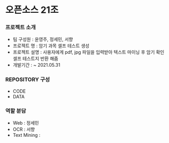 #  오픈소스 21조

### 프로젝트 소개
- 팀 구성원 : 윤영주, 정세민, 서향
- 프로젝트 명 : 암기 과목 셀프 테스트 생성
- 프로젝트 설명 : 사용자에게 pdf, jpg 파일을 입력받아 텍스트 마이닝 후 암기 확인 셀프 테스트지 반환 해줌
- 개발기간 : ~ 2021.05.31

### REPOSITORY 구성
- CODE
- DATA

### 역할 분담
- Web : 정세민
- OCR : 서향
- Text Mining : 

